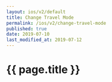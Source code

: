 ```yaml
---
layout: ios/v2/default
title: Change Travel Mode
permalink: /ios/v2/change-travel-mode
published: true
date: 2019-07-10
last_modified_at: 2019-07-12
---
```


# {{ page.title }}
